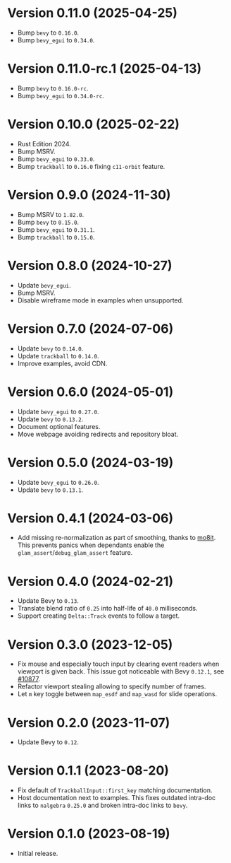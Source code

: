 # Version 0.11.0 (2025-04-25)

  * Bump `bevy` to `0.16.0`.
  * Bump `bevy_egui` to `0.34.0`.

# Version 0.11.0-rc.1 (2025-04-13)

  * Bump `bevy` to `0.16.0-rc`.
  * Bump `bevy_egui` to `0.34.0-rc`.

# Version 0.10.0 (2025-02-22)

  * Rust Edition 2024.
  * Bump MSRV.
  * Bump `bevy_egui` to `0.33.0`.
  * Bump `trackball` to `0.16.0` fixing `c11-orbit` feature.

# Version 0.9.0 (2024-11-30)

  * Bump MSRV to `1.82.0`.
  * Bump `bevy` to `0.15.0`.
  * Bump `bevy_egui` to `0.31.1`.
  * Bump `trackball` to `0.15.0`.

# Version 0.8.0 (2024-10-27)

  * Update `bevy_egui`.
  * Bump MSRV.
  * Disable wireframe mode in examples when unsupported.

# Version 0.7.0 (2024-07-06)

  * Update `bevy` to `0.14.0`.
  * Update `trackball` to `0.14.0`.
  * Improve examples, avoid CDN.

# Version 0.6.0 (2024-05-01)

  * Update `bevy_egui` to `0.27.0`.
  * Update `bevy` to `0.13.2`.
  * Document optional features.
  * Move webpage avoiding redirects and repository bloat.

# Version 0.5.0 (2024-03-19)

  * Update `bevy_egui` to `0.26.0`.
  * Update `bevy` to `0.13.1`.

# Version 0.4.1 (2024-03-06)

  * Add missing re-normalization as part of smoothing, thanks to [mo8it](https://github.com/mo8it).
    This prevents panics when dependants enable the `glam_assert`/`debug_glam_assert` feature.

# Version 0.4.0 (2024-02-21)

  * Update Bevy to `0.13`.
  * Translate blend ratio of `0.25` into half-life of `40.0` milliseconds.
  * Support creating `Delta::Track` events to follow a target.

# Version 0.3.0 (2023-12-05)

  * Fix mouse and especially touch input by clearing event readers when viewport
    is given back. This issue got noticeable with Bevy `0.12.1`, see [#10877].
  * Refactor viewport stealing allowing to specify number of frames.
  * Let `m` key toggle between `map_esdf` and `map_wasd` for slide operations.

[#10877]: https://github.com/bevyengine/bevy/issues/10877

# Version 0.2.0 (2023-11-07)

  * Update Bevy to `0.12`.

# Version 0.1.1 (2023-08-20)

  * Fix default of `TrackballInput::first_key` matching documentation.
  * Host documentation next to examples. This fixes outdated intra-doc links to `nalgebra` `0.25.0`
    and broken intra-doc links to `bevy`.

# Version 0.1.0 (2023-08-19)

  * Initial release.
